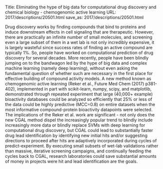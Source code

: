 Title: Eliminating the hype of big data for computational drug discovery and chemical biology - chemogenomic active learning
URL: 2017/descriptions/20501.html
save_as: 2017/descriptions/20501.html



Drug discovery works by finding compounds that bind to proteins and induce downstream effects in cell signaling that are therapeutic.  However, there are practically an infinite number of small molecules, and screening even a large subset of them in a wet lab is not only incredibly expensive, it is largely wasteful since success rates of finding an active compound are typically 1%.  So, people have worked on computational prediction of drug discovery for several decades.  More recently, people have been blindly jumping on to the bandwagon led by the hype of big data and complex machine learning (namely deep learning), without even asking the fundamental question of whether such are necessary in the first place for effective building of compound activity models.  A new method known as chemogenomic active learning (Reker et al., Future Med Chem (2017) p381-402), implemented in part with scikit-learn, numpy, scipy, and matplotlib, demonstrated through repeated experiment that large (40,000+ example) bioactivity databases could be analyzed so efficiently that 25% or less of the data could be highly predictive (MCC=0.8) on entire datasets when the most informative compound-protein bioactivity datapoints were selected.  The implications of the Reker et al. work are significant - not only does the new CGAL method dispel the increasingly popular trend to blindly include increasingly more data or blindly replace SVMs with deep learning for computational drug discovery, but CGAL could lead to substantially faster drug lead identification by identifying new initial hits and/or suggesting directions to proceed after hits are adaptively incorporated during cycles of predict-experiment.  By executing small subsets of wet-lab validations rather than massive, iterative screening campaigns, and continually feeding the cycles back to CGAL, research laboratories could save substantial amounts of money in projects were hit and lead identification are the goals.